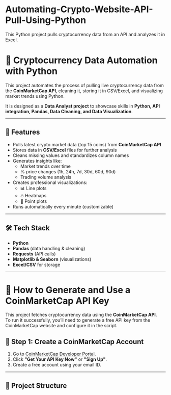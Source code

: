 # Automating-Crypto-Website-API-Pull-Using-Python
This Python project pulls cryptocurrency data from an API and analyzes it in Excel.

# 🚀 Cryptocurrency Data Automation with Python

This project automates the process of pulling live cryptocurrency data from the **CoinMarketCap API**, cleaning it, storing it in CSV/Excel, and visualizing market trends using Python.  

It is designed as a **Data Analyst project** to showcase skills in **Python, API integration, Pandas, Data Cleaning, and Data Visualization**.

---

## 📌 Features
- Pulls latest crypto market data (top 15 coins) from **CoinMarketCap API**
- Stores data in **CSV/Excel** files for further analysis
- Cleans missing values and standardizes column names
- Generates insights like:
  - Market trends over time
  - % price changes (1h, 24h, 7d, 30d, 60d, 90d)
  - Trading volume analysis
- Creates professional visualizations:
  - 📊 Line plots
  - 🔥 Heatmaps
  - 📍 Point plots
- Runs automatically every minute (customizable)

---

## 🛠️ Tech Stack
- **Python**
- **Pandas** (data handling & cleaning)
- **Requests** (API calls)
- **Matplotlib & Seaborn** (visualizations)
- **Excel/CSV** for storage

---

# 🔑 How to Generate and Use a CoinMarketCap API Key

This project fetches cryptocurrency data using the **CoinMarketCap API**.  
To run it successfully, you’ll need to generate a free API key from the CoinMarketCap website and configure it in the script.

## 📝 Step 1: Create a CoinMarketCap Account

1. Go to [CoinMarketCap Developer Portal](https://coinmarketcap.com/api/).  
2. Click **"Get Your API Key Now"** or **"Sign Up"**.  
3. Create a free account using your email ID.  

---
## 📂 Project Structure
